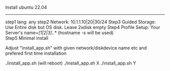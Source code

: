 Install ubuntu 22.04


-----------------------
step1 lang: any
step2 Network: 10.1.1.10|20|30/24
Step3 Guided Storage: Use Entire disk but OS disk. Leave 2xdisk empty
Step4 Profile Setup: Your Server's name=*[1|2|3].*.*    (hostname -s will be used)   
Step5 Minimal install

Adjust "install_app.sh" with given network/diskdevice name etc and prefered first time installation

./install_app.sh  (will reboot)
./install_app.sh X
./install_app.sh Y




